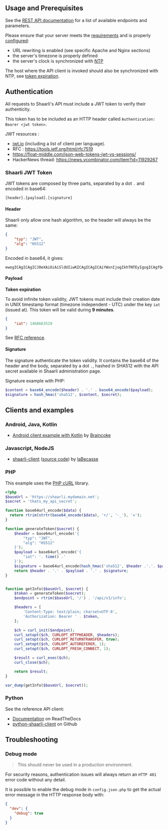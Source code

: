 ## Usage and Prerequisites

See the [REST API documentation](http://shaarli.github.io/api-documentation/)
for a list of available endpoints and parameters.

Please ensure that your server meets the
[requirements](Server-configuration#prerequisites) and is properly
[configured](Server-configuration):

- URL rewriting is enabled (see specific Apache and Nginx sections)
- the server's timezone is properly defined
- the server's clock is synchronized with
  [NTP](https://en.wikipedia.org/wiki/Network_Time_Protocol)

The host where the API client is invoked should also be synchronized with NTP,
see [token expiration](#payload).

## Authentication

All requests to Shaarli's API must include a JWT token to verify their authenticity.

This token has to be included as an HTTP header called `Authentication: Bearer <jwt token>`.

JWT resources :

- [jwt.io](https://jwt.io) (including a list of client per language).
- RFC : https://tools.ietf.org/html/rfc7519
- https://float-middle.com/json-web-tokens-jwt-vs-sessions/
- HackerNews thread: https://news.ycombinator.com/item?id=11929267


### Shaarli JWT Token

JWT tokens are composed by three parts, separated by a dot `.` and encoded in base64:

```
[header].[payload].[signature]
```

#### Header

Shaarli only allow one hash algorithm, so the header will always be the same:

```json
{
    "typ": "JWT",
    "alg": "HS512"
}
```

Encoded in base64, it gives:

```
ewogICAgICAgICJ0eXAiOiAiSldUIiwKICAgICAgICAiYWxnIjogIkhTNTEyIgogICAgfQ==
```

#### Payload

**Token expiration**

To avoid infinite token validity, JWT tokens must include their creation date
in UNIX timestamp format (timezone independent - UTC) under the key `iat` (issued at).
This token will be valid during **9 minutes**.

```json
{
    "iat": 1468663519
}
```

See [RFC reference](https://tools.ietf.org/html/rfc7519#section-4.1.6).


#### Signature

The signature authenticate the token validity. It contains the base64 of the header and the body, separated by a dot `.`, hashed in SHA512 with the API secret available in Shaarli administration page.

Signature example with PHP:

```php
$content = base64_encode($header) . '.' . base64_encode($payload);
$signature = hash_hmac('sha512', $content, $secret);
```


## Clients and examples
### Android, Java, Kotlin

- [Android client example with Kotlin](https://gitlab.com/snippets/1665808)
  by [Braincoke](https://github.com/Braincoke)

### Javascript, NodeJS

- [shaarli-client](https://www.npmjs.com/package/shaarli-client)
  ([source code](https://github.com/laBecasse/shaarli-client))
  by [laBecasse](https://github.com/laBecasse)

### PHP

This example uses the [PHP cURL](http://php.net/manual/en/book.curl.php) library.

```php
<?php
$baseUrl = 'https://shaarli.mydomain.net';
$secret = 'thats_my_api_secret';

function base64url_encode($data) {
  return rtrim(strtr(base64_encode($data), '+/', '-_'), '=');
}

function generateToken($secret) {
    $header = base64url_encode('{
        "typ": "JWT",
        "alg": "HS512"
    }');
    $payload = base64url_encode('{
        "iat": '. time() .'
    }');
    $signature = base64url_encode(hash_hmac('sha512', $header .'.'. $payload , $secret, true));
    return $header . '.' . $payload . '.' . $signature;
}


function getInfo($baseUrl, $secret) {
    $token = generateToken($secret);
    $endpoint = rtrim($baseUrl, '/') . '/api/v1/info';

    $headers = [
        'Content-Type: text/plain; charset=UTF-8',
        'Authorization: Bearer ' . $token,
    ];

    $ch = curl_init($endpoint);
    curl_setopt($ch, CURLOPT_HTTPHEADER, $headers);
    curl_setopt($ch, CURLOPT_RETURNTRANSFER, true);
    curl_setopt($ch, CURLOPT_AUTOREFERER, 1);
    curl_setopt($ch, CURLOPT_FRESH_CONNECT, 1);

    $result = curl_exec($ch);
    curl_close($ch);

    return $result;
}

var_dump(getInfo($baseUrl, $secret));
```


### Python

See the reference API client:

- [Documentation](http://python-shaarli-client.readthedocs.io/en/latest/) on ReadTheDocs
- [python-shaarli-client](https://github.com/shaarli/python-shaarli-client) on Github

## Troubleshooting

### Debug mode

> This should never be used in a production environment.

For security reasons, authentication issues will always return an `HTTP 401` error code without any detail.

It is possible to enable the debug mode in `config.json.php` 
to get the actual error message in the HTTP response body with:

```json
{
  "dev": {
    "debug": true
  }
}
```
